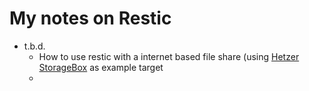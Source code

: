 # My notes on Restic

- t.b.d.
  -  How to use restic with a internet based file share (using [Hetzer StorageBox](https://www.hetzner.com/storage/storage-box) as example target
  -  
